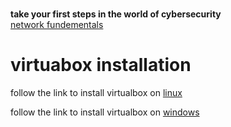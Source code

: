 # 


**take your first steps in the world of cybersecurity** \
 [network fundementals](https://github.com/ROT101/learn_something/blob/main/networking/1.what_is_a_network.md)

 # virtuabox installation

follow the link to install virtualbox on [linux](https://www.geeksforgeeks.org/how-to-install-virtualbox-in-linux/)

follow the link to install virtualbox on [windows](https://ultahost.com/knowledge-base/install-virtualbox-windows/)



